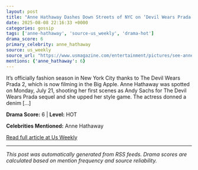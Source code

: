 ```yaml
---
layout: post
title: "Anne Hathaway Dashes Down Streets of NYC on ‘Devil Wears Prada 2’ Set""
date: 2025-08-08 22:16:33 +0000
categories: gossip
tags: ['anne-hathaway', 'source-us_weekly', 'drama-hot']
drama_score: 6
primary_celebrity: anne_hathaway
source: us_weekly
source_url: "https://www.usmagazine.com/entertainment/pictures/see-anne-hathaway-and-meryl-streep-filming-devil-wears-prada-2-in-nyc/""
mentions: {'anne_hathaway': 6}
---
```


It’s officially fashion season in New York City thanks to The Devil Wears Prada 2, which is now filming in the Big Apple. Anne Hathaway was spotted on Monday, July 21, shooting her first scenes as Andy Sachs for The Devil Wears Prada sequel and she upped her style game. The actress donned a denim […]

**Drama Score:** 6 | **Level:** HOT

**Celebrities Mentioned:** Anne Hathaway

[Read full article at Us Weekly](https://www.usmagazine.com/entertainment/pictures/see-anne-hathaway-and-meryl-streep-filming-devil-wears-prada-2-in-nyc/)

---
*This post was automatically generated from RSS feeds. Drama scores are calculated based on mention frequency and source reliability.*
